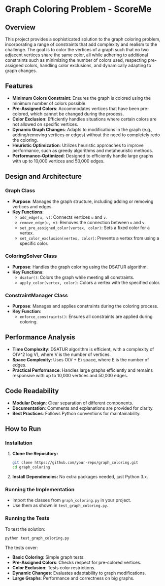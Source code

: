 # Graph Coloring Problem - ScoreMe

## Overview
This project provides a sophisticated solution to the graph coloring problem, incorporating a range of constraints that add complexity and realism to the challenge. The goal is to color the vertices of a graph such that no two adjacent vertices share the same color, all while adhering to additional constraints such as minimizing the number of colors used, respecting pre-assigned colors, handling color exclusions, and dynamically adapting to graph changes.

## Features
- **Minimum Colors Constraint**: Ensures the graph is colored using the minimum number of colors possible.
- **Pre-Assigned Colors**: Accommodates vertices that have been pre-colored, which cannot be changed during the process.
- **Color Exclusion**: Efficiently handles situations where certain colors are not allowed on specific vertices.
- **Dynamic Graph Changes**: Adapts to modifications in the graph (e.g., adding/removing vertices or edges) without the need to completely redo the coloring.
- **Heuristic Optimization**: Utilizes heuristic approaches to improve performance, such as greedy algorithms and metaheuristic methods.
- **Performance-Optimized**: Designed to efficiently handle large graphs with up to 10,000 vertices and 50,000 edges.

## Design and Architecture

### Graph Class
- **Purpose**: Manages the graph structure, including adding or removing vertices and edges.
- **Key Functions**:
  - `add_edge(u, v)`: Connects vertices `u` and `v`.
  - `remove_edge(u, v)`: Removes the connection between `u` and `v`.
  - `set_pre_assigned_color(vertex, color)`: Sets a fixed color for a vertex.
  - `set_color_exclusion(vertex, color)`: Prevents a vertex from using a specific color.

### ColoringSolver Class
- **Purpose**: Handles the graph coloring using the DSATUR algorithm.
- **Key Functions**:
  - `dsatur()`: Colors the graph while meeting all constraints.
  - `apply_color(vertex, color)`: Colors a vertex with the specified color.

### ConstraintManager Class
- **Purpose**: Manages and applies constraints during the coloring process.
- **Key Function**:
  - `enforce_constraints()`: Ensures all constraints are applied during coloring.

## Performance Analysis
- **Time Complexity**: DSATUR algorithm is efficient, with a complexity of O(V^2 log V), where V is the number of vertices.
- **Space Complexity**: Uses O(V + E) space, where E is the number of edges.
- **Practical Performance**: Handles large graphs efficiently and remains responsive with up to 10,000 vertices and 50,000 edges.

## Code Readability
- **Modular Design**: Clear separation of different components.
- **Documentation**: Comments and explanations are provided for clarity.
- **Best Practices**: Follows Python conventions for maintainability.

## How to Run

### Installation
1. **Clone the Repository:**
    ```bash
    git clone https://github.com/your-repo/graph_coloring.git
    cd graph_coloring
    ```
2. **Install Dependencies:**
    No extra packages needed, just Python 3.x.

### Running the Implementation
- Import the classes from `graph_coloring.py` in your project.
- Use them as shown in `test_graph_coloring.py`.

### Running the Tests
To test the solution:
```bash
python test_graph_coloring.py
```
The tests cover:
- **Basic Coloring**: Simple graph tests.
- **Pre-Assigned Colors**: Checks respect for pre-colored vertices.
- **Color Exclusion**: Tests color restrictions.
- **Dynamic Changes**: Evaluates adaptability to graph modifications.
- **Large Graphs**: Performance and correctness on big graphs.
